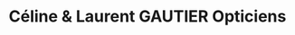 ---
title: "Céline & Laurent GAUTIER Opticiens"
url: /lussac-les-chateaux/celine-und-laurent-gautier-opticiens/
shop: Optiker
---